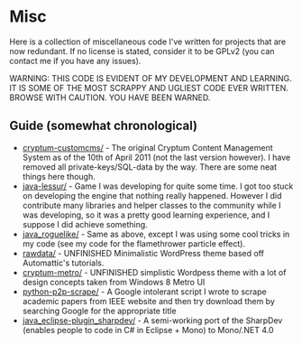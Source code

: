 # Misc
Here is a collection of miscellaneous code I've written for projects that are now redundant. If no license is stated, consider it to be GPLv2 (you can contact me if you have any issues). 

WARNING: THIS CODE IS EVIDENT OF MY DEVELOPMENT AND LEARNING. IT IS SOME OF THE MOST SCRAPPY AND UGLIEST CODE EVER WRITTEN. BROWSE WITH CAUTION. YOU HAVE BEEN WARNED. 

## Guide (somewhat chronological)
* [cryptum-customcms/](tree/master/cryptum-customcms/) - The original Cryptum Content Management System as of the 10th of April 2011 (not the last version however). I have removed all private-keys/SQL-data by the way. There are some neat things here though.
* [java-lessur/](tree/master/java-lessur/) - Game I was developing for quite some time. I got too stuck on developing the engine that nothing really happened. However I did contribute many libraries and helper classes to the community while I was developing, so it was a pretty good learning experience, and I suppose I did achieve something. 
* [java_roguelike/](tree/master/java_roguelike/) - Same as above, except I was using some cool tricks in my code (see my code for the flamethrower particle effect). 
* [rawdata/](tree/master/rawdata/) - UNFINISHED Minimalistic WordPress theme based off Automattic's tutorials.
* [cryptum-metro/](tree/master/cryptum-metro/) - UNFINISHED simplistic Wordpess theme with a lot of design concepts taken from Windows 8 Metro UI
* [python-p2p-scrape/](tree/master/python-p2p-scrape/) - A Google intolerant script I wrote to scrape academic papers from IEEE website and then try download them by searching Google for the appropriate title
* [java_eclipse-plugin_sharpdev/](tree/master/java_eclipse-plugin_sharpdev/) - A semi-working port of the SharpDev (enables people to code in C# in Eclipse + Mono) to Mono/.NET 4.0